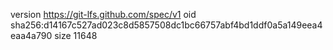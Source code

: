 version https://git-lfs.github.com/spec/v1
oid sha256:d14167c527ad023c8d5857508dc1bc66757abf4bd1ddf0a5a149eea4eaa4a790
size 11648
